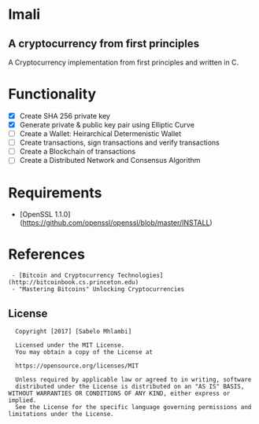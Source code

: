 # Imali 
## A cryptocurrency from first principles 

A Cryptocurrency implementation from first principles and written in C. 

# Functionality
* [x] Create SHA 256 private key
* [x] Generate private & public key pair using Elliptic Curve
* [ ] Create a Wallet: Heirarchical Determenistic Wallet
* [ ] Create transactions, sign transactions and verify transactions
* [ ] Create a Blockchain of transactions
* [ ] Create a Distributed Network and Consensus Algorithm

# Requirements
- [OpenSSL 1.1.0] (https://github.com/openssl/openssl/blob/master/INSTALL)
  
# References
     - [Bitcoin and Cryptocurrency Technologies] (http://bitcoinbook.cs.princeton.edu)
     - "Mastering Bitcoins" Unlocking Cryptocurrencies 

## License

      Copyright [2017] [Sabelo Mhlambi]

      Licensed under the MIT License.
      You may obtain a copy of the License at

      https://opensource.org/licenses/MIT

      Unless required by applicable law or agreed to in writing, software
      distributed under the License is distributed on an "AS IS" BASIS, WITHOUT WARRANTIES OR CONDITIONS OF ANY KIND, either express or implied.
      See the License for the specific language governing permissions and limitations under the License.


